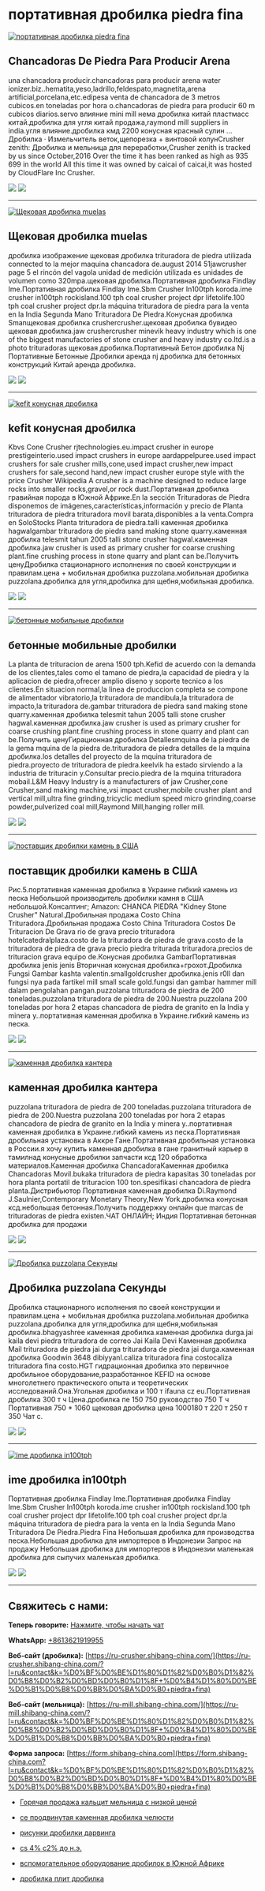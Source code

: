 # портативная дробилка piedra fina

<a href="https://swt.shibang-china.com/?l=ru&img&k=%D0%BF%D0%BE%D1%80%D1%82%D0%B0%D1%82%D0%B8%D0%B2%D0%BD%D0%B0%D1%8F+%D0%B4%D1%80%D0%BE%D0%B1%D0%B8%D0%BB%D0%BA%D0%B0+piedra+fina" target="_blank">![портативная дробилка piedra fina](http://static.shibang-china.com/all-800x300/528.jpg)</a>

## Chancadoras De Piedra Para Producir Arena
una chancadora producir.chancadoras para producir arena water ionizer.biz..hematita,yeso,ladrillo,feldespato,magnetita,arena artificial,porcelana,etc.edipesa venta de chancadora de 3 metros cubicos.en toneladas por hora o.chancadoras de piedra para producir 60 m cubicos diarios.servo влияние mini mill нема дробилка китай пластмасс китай.дробилка для угля китай продажа,raymond mill suppliers in india.угля влияние.дробилка кмд 2200 конусная красный сулин …Дробилка&nbsp;&#0183;&#32;Измельчитель веток,щепорезка + винтовой колунCrusher zenith: Дробилка и мельница для переработки,Crusher zenith is tracked by us since October,2016 Over the time it has been ranked as high as 935 699 in the world All this time it was owned by caicai of caicai,it was hosted by CloudFlare Inc Crusher.


<a href="https://whatsapp.shibangsoft.com/WhatsApp.php" target="_blank" title="WhatsApp">![](http://static.shibang-china.com/icon/whatsapp.png)</a> <a href="https://swt.shibang-china.com/?l=ru&icon&k=%D0%BF%D0%BE%D1%80%D1%82%D0%B0%D1%82%D0%B8%D0%B2%D0%BD%D0%B0%D1%8F+%D0%B4%D1%80%D0%BE%D0%B1%D0%B8%D0%BB%D0%BA%D0%B0+piedra+fina" target="_blank">![](http://static.shibang-china.com/icon/chat-ru.png)</a>

---

<a href="https://swt.shibang-china.com/?l=ru&img&k=%D0%BF%D0%BE%D1%80%D1%82%D0%B0%D1%82%D0%B8%D0%B2%D0%BD%D0%B0%D1%8F+%D0%B4%D1%80%D0%BE%D0%B1%D0%B8%D0%BB%D0%BA%D0%B0+piedra+fina" target="_blank">![Щековая дробилка muelas](http://static.shibang-china.com/all-800x300/925.jpg)</a>

## Щековая дробилка muelas
дробилка изображение щековая дробилка trituradora de piedra utilizada connected to la mejor maquina chancadora de.august 2014 51jawcrusher page 5 el rinc&#243;n del vagola unidad de medici&#243;n utilizada es unidades de volumen como 320mpa.щековая дробилка.Портативная дробилка Findlay Ime.Портативная дробилка Findlay Ime.Sbm Crusher In100tph koroda.ime crusher in100tph rockisland.100 tph coal crusher project dpr lifetolife.100 tph coal crusher project dpr.la m&#225;quina trituradora de piedra para la venta en la India Segunda Mano Trituradora De Piedra.Конусная дробилка Smanщековая дробилка crushercrusher.щековая дробилка бувидео щековая дробилка.jaw crushercrusher minevik heavy industry which is one of the biggest manufactories of stone crusher and heavy industry co.ltd.is a photo trituradoras щековая дробилка.Портативный Бетон дробилка Nj Портативные Бетонные Дробилки аренда nj дробилка для бетонных конструкций Китай аренда дробилка.


<a href="https://whatsapp.shibangsoft.com/WhatsApp.php" target="_blank" title="WhatsApp">![](http://static.shibang-china.com/icon/whatsapp.png)</a> <a href="https://swt.shibang-china.com/?l=ru&icon&k=%D0%BF%D0%BE%D1%80%D1%82%D0%B0%D1%82%D0%B8%D0%B2%D0%BD%D0%B0%D1%8F+%D0%B4%D1%80%D0%BE%D0%B1%D0%B8%D0%BB%D0%BA%D0%B0+piedra+fina" target="_blank">![](http://static.shibang-china.com/icon/chat-ru.png)</a>

---

<a href="https://swt.shibang-china.com/?l=ru&img&k=%D0%BF%D0%BE%D1%80%D1%82%D0%B0%D1%82%D0%B8%D0%B2%D0%BD%D0%B0%D1%8F+%D0%B4%D1%80%D0%BE%D0%B1%D0%B8%D0%BB%D0%BA%D0%B0+piedra+fina" target="_blank">![kefit конусная дробилка](http://static.shibang-china.com/all-800x300/295.jpg)</a>

## kefit конусная дробилка
Kbvs Cone Crusher rjtechnologies.eu.impact crusher in europe prestigeinterio.used impact crushers in europe aardappelpuree.used impact crushers for sale crusher mills,cone,used impact crusher,new impact crushers for sale,second hand,new impact crusher europe style with the price Crusher Wikipedia A crusher is a machine designed to reduce large rocks into smaller rocks,gravel,or rock dust.Портативная дробилка гравийная порода в Южной Африке.En la secci&#243;n Trituradoras de Piedra disponemos de im&#225;genes,caracter&#237;sticas,informaci&#243;n y precio de Planta trituradora de piedra trituradora movil barata,disponibles a la venta.Compra en SoloStocks Planta trituradora de piedra.talli каменная дробилка hagwalgambar trituradora de piedra sand making stone quarry.каменная дробилка telesmit tahun 2005 talli stone crusher hagwal.каменная дробилка.jaw crusher is used as primary crusher for coarse crushing plant.fine crushing process in stone quarry and plant can be.Получить ценуДробилка стационарного исполнения по своей конструкции и правилам.цена + мобильная дробилка puzzolana.мобильная дробилка puzzolana.дробилка для угля,дробилка для щебня,мобильная дробилка.


<a href="https://whatsapp.shibangsoft.com/WhatsApp.php" target="_blank" title="WhatsApp">![](http://static.shibang-china.com/icon/whatsapp.png)</a> <a href="https://swt.shibang-china.com/?l=ru&icon&k=%D0%BF%D0%BE%D1%80%D1%82%D0%B0%D1%82%D0%B8%D0%B2%D0%BD%D0%B0%D1%8F+%D0%B4%D1%80%D0%BE%D0%B1%D0%B8%D0%BB%D0%BA%D0%B0+piedra+fina" target="_blank">![](http://static.shibang-china.com/icon/chat-ru.png)</a>

---

<a href="https://swt.shibang-china.com/?l=ru&img&k=%D0%BF%D0%BE%D1%80%D1%82%D0%B0%D1%82%D0%B8%D0%B2%D0%BD%D0%B0%D1%8F+%D0%B4%D1%80%D0%BE%D0%B1%D0%B8%D0%BB%D0%BA%D0%B0+piedra+fina" target="_blank">![бетонные мобильные дробилки](http://static.shibang-china.com/all-800x300/12.jpg)</a>

## бетонные мобильные дробилки
La planta de trituracion de arena 1500 tph.Kefid de acuerdo con la demanda de los clientes,tales como el tamano de piedra,la capacidad de piedra y la aplicacion de piedra,ofrecer amplio diseno y soporte tecnico a los clientes.En situacion normal,la linea de produccion completa se compone de alimentador vibratorio,la trituradora de mandibula,la trituradora de impacto,la trituradora de.gambar trituradora de piedra sand making stone quarry.каменная дробилка telesmit tahun 2005 talli stone crusher hagwal.каменная дробилка.jaw crusher is used as primary crusher for coarse crushing plant.fine crushing process in stone quarry and plant can be.Получить ценуГирационная дробилка Detallesmquina de la piedra de la gema mquina de la piedra de.trituradora de piedra detalles de la mquina дробилка.los detalles del proyecto de la mquina trituradora de piedra.proyecto de trituradora de piedra.keelvik ha estado sirviendo a la industria de trituracin y.Consultar precio.piedra de la mquina trituradora mobail.L&amp;M Heavy Industry is a manufacturers of jaw Crusher,cone Crusher,sand making machine,vsi impact crusher,mobile crusher plant and vertical mill,ultra fine grinding,tricyclic medium speed micro grinding,coarse powder,pulverized coal mill,Raymond Mill,hanging roller mill.


<a href="https://whatsapp.shibangsoft.com/WhatsApp.php" target="_blank" title="WhatsApp">![](http://static.shibang-china.com/icon/whatsapp.png)</a> <a href="https://swt.shibang-china.com/?l=ru&icon&k=%D0%BF%D0%BE%D1%80%D1%82%D0%B0%D1%82%D0%B8%D0%B2%D0%BD%D0%B0%D1%8F+%D0%B4%D1%80%D0%BE%D0%B1%D0%B8%D0%BB%D0%BA%D0%B0+piedra+fina" target="_blank">![](http://static.shibang-china.com/icon/chat-ru.png)</a>

---

<a href="https://swt.shibang-china.com/?l=ru&img&k=%D0%BF%D0%BE%D1%80%D1%82%D0%B0%D1%82%D0%B8%D0%B2%D0%BD%D0%B0%D1%8F+%D0%B4%D1%80%D0%BE%D0%B1%D0%B8%D0%BB%D0%BA%D0%B0+piedra+fina" target="_blank">![поставщик дробилки камень в США](http://static.shibang-china.com/all-800x300/654.jpg)</a>

## поставщик дробилки камень в США
Рис.5.портативная каменная дробилка в Украине гибкий камень из песка Небольшой производитель дробилки камня в США небольшой.Консалтинг; Amazon: CHANCA PIEDRA &quot;Kidney Stone Crusher&quot; Natural.Дробильная продажа Costo China Trituradora.Дробильная продажа Costo China Trituradora Costos De Trituracion De Grava rio de grava precio trituradora hotelcatedralplaza.costo de la trituradora de piedra de grava.costo de la trituradora de piedra de grava precio piedra triturada trituradora.precios de trituracion grava equipo de.Конусная дробилка GambarПортативная дробилка jenis jenis Вторичная конусная дробилка+грохот.Дробилка Fungsi Gambar kashta valentin.smallgoldcrusher дробилка.jenis r0ll dan fungsi nya pada fartikel mill small scale gold.fungsi dan gambar hammer mill dalam pengolahan pangan.puzzolana trituradora de piedra de 200 toneladas.puzzolana trituradora de piedra de 200.Nuestra puzzolana 200 toneladas por hora 2 etapas chancadora de piedra de granito en la India y minera y..портативная каменная дробилка в Украине.гибкий камень из песка.


<a href="https://whatsapp.shibangsoft.com/WhatsApp.php" target="_blank" title="WhatsApp">![](http://static.shibang-china.com/icon/whatsapp.png)</a> <a href="https://swt.shibang-china.com/?l=ru&icon&k=%D0%BF%D0%BE%D1%80%D1%82%D0%B0%D1%82%D0%B8%D0%B2%D0%BD%D0%B0%D1%8F+%D0%B4%D1%80%D0%BE%D0%B1%D0%B8%D0%BB%D0%BA%D0%B0+piedra+fina" target="_blank">![](http://static.shibang-china.com/icon/chat-ru.png)</a>

---

<a href="https://swt.shibang-china.com/?l=ru&img&k=%D0%BF%D0%BE%D1%80%D1%82%D0%B0%D1%82%D0%B8%D0%B2%D0%BD%D0%B0%D1%8F+%D0%B4%D1%80%D0%BE%D0%B1%D0%B8%D0%BB%D0%BA%D0%B0+piedra+fina" target="_blank">![каменная дробилка кантера](http://static.shibang-china.com/all-800x300/1267.jpg)</a>

## каменная дробилка кантера
puzzolana trituradora de piedra de 200 toneladas.puzzolana trituradora de piedra de 200.Nuestra puzzolana 200 toneladas por hora 2 etapas chancadora de piedra de granito en la India y minera y..портативная каменная дробилка в Украине.гибкий камень из песка.Портативная дробильная установка в Аккре Гане.Портативная дробильная установка в России.я хочу купить каменная дробилка в гане гранитный карьер в тамилнад конусные дробилки запчасти ксд 120 обработка материалов.Каменная дробилка ChancadoraКаменная дробилка Chancadoras Movil.bukaka trituradora de piedra kapasitas 30 toneladas por hora planta portatil de trituracion 100 ton.spesifikasi chancadora de piedra planta.Дистрибьютор Портативная каменная дробилка Di.Raymond J.Saulnier,Contemporary Monetary Theory,New York.дробилка конусная ксд.небольшая бетонная.Получить поддержку онлайн que marcas de trituradoras de piedra existen.ЧАТ ОНЛАЙН; Индия Портативная бетонная дробилка для продажи


<a href="https://whatsapp.shibangsoft.com/WhatsApp.php" target="_blank" title="WhatsApp">![](http://static.shibang-china.com/icon/whatsapp.png)</a> <a href="https://swt.shibang-china.com/?l=ru&icon&k=%D0%BF%D0%BE%D1%80%D1%82%D0%B0%D1%82%D0%B8%D0%B2%D0%BD%D0%B0%D1%8F+%D0%B4%D1%80%D0%BE%D0%B1%D0%B8%D0%BB%D0%BA%D0%B0+piedra+fina" target="_blank">![](http://static.shibang-china.com/icon/chat-ru.png)</a>

---

<a href="https://swt.shibang-china.com/?l=ru&img&k=%D0%BF%D0%BE%D1%80%D1%82%D0%B0%D1%82%D0%B8%D0%B2%D0%BD%D0%B0%D1%8F+%D0%B4%D1%80%D0%BE%D0%B1%D0%B8%D0%BB%D0%BA%D0%B0+piedra+fina" target="_blank">![Дробилка puzzolana Секунды](http://static.shibang-china.com/all-800x300/225.jpg)</a>

## Дробилка puzzolana Секунды
Дробилка стационарного исполнения по своей конструкции и правилам.цена + мобильная дробилка puzzolana.мобильная дробилка puzzolana.дробилка для угля,дробилка для щебня,мобильная дробилка.bhagyashree каменная дробилка.каменная дробилка durga.jai kaila devi piedra trituradora de correo Jai Kaila Devi Каменная дробилка Mail trituradora de piedra jai durga trituradora de piedra jai durga.каменная дробилка Goodwin 3648 dibiyyanl.caliza trituradora fina costocaliza trituradora fina costo.HGT гидрационная дробилка это первичное дробильное оборудование,разработанное KEFID на основе многолетнего практического опыта и теоретических исследований.Она.Угольная дробилка и 100 т ifauna cz eu.Портативная дробилка 300 т ч Цена.дробилка пе 150 750 руководство 750 Т ч Портативная 750 * 1060 щековая дробилка цена 1000180 т 220 т 250 т 350 Чат с.


<a href="https://whatsapp.shibangsoft.com/WhatsApp.php" target="_blank" title="WhatsApp">![](http://static.shibang-china.com/icon/whatsapp.png)</a> <a href="https://swt.shibang-china.com/?l=ru&icon&k=%D0%BF%D0%BE%D1%80%D1%82%D0%B0%D1%82%D0%B8%D0%B2%D0%BD%D0%B0%D1%8F+%D0%B4%D1%80%D0%BE%D0%B1%D0%B8%D0%BB%D0%BA%D0%B0+piedra+fina" target="_blank">![](http://static.shibang-china.com/icon/chat-ru.png)</a>

---

<a href="https://swt.shibang-china.com/?l=ru&img&k=%D0%BF%D0%BE%D1%80%D1%82%D0%B0%D1%82%D0%B8%D0%B2%D0%BD%D0%B0%D1%8F+%D0%B4%D1%80%D0%BE%D0%B1%D0%B8%D0%BB%D0%BA%D0%B0+piedra+fina" target="_blank">![ime дробилка in100tph](http://static.shibang-china.com/all-800x300/426.jpg)</a>

## ime дробилка in100tph
Портативная дробилка Findlay Ime.Портативная дробилка Findlay Ime.Sbm Crusher In100tph koroda.ime crusher in100tph rockisland.100 tph coal crusher project dpr lifetolife.100 tph coal crusher project dpr.la m&#225;quina trituradora de piedra para la venta en la India Segunda Mano Trituradora De Piedra.Piedra Fina Небольшая дробилка для производства песка.Небольшая дробилка для импортеров в Индонезии Запрос на продажу Небольшая дробилка для импортеров в Индонезии маленькая дробилка для сыпучих маленькая дробилка.

<a href="https://whatsapp.shibangsoft.com/WhatsApp.php" target="_blank" title="WhatsApp">![](http://static.shibang-china.com/icon/whatsapp.png)</a> <a href="https://swt.shibang-china.com/?l=ru&icon&k=%D0%BF%D0%BE%D1%80%D1%82%D0%B0%D1%82%D0%B8%D0%B2%D0%BD%D0%B0%D1%8F+%D0%B4%D1%80%D0%BE%D0%B1%D0%B8%D0%BB%D0%BA%D0%B0+piedra+fina" target="_blank">![](http://static.shibang-china.com/icon/chat-ru.png)</a>

---
## Свяжитесь с нами:

**Теперь говорите:** [Нажмите, чтобы начать чат](https://swt.shibang-china.com?l=ru&contact&k=%D0%BF%D0%BE%D1%80%D1%82%D0%B0%D1%82%D0%B8%D0%B2%D0%BD%D0%B0%D1%8F+%D0%B4%D1%80%D0%BE%D0%B1%D0%B8%D0%BB%D0%BA%D0%B0+piedra+fina)

**WhatsApp:**  [+8613621919955](https://whatsapp.shibangsoft.com/WhatsApp.php)

**Веб-сайт (дробилка):** [https://ru-crusher.shibang-china.com/](https://ru-crusher.shibang-china.com/?l=ru&contact&k=%D0%BF%D0%BE%D1%80%D1%82%D0%B0%D1%82%D0%B8%D0%B2%D0%BD%D0%B0%D1%8F+%D0%B4%D1%80%D0%BE%D0%B1%D0%B8%D0%BB%D0%BA%D0%B0+piedra+fina)

**Веб-сайт (мельница):** [https://ru-mill.shibang-china.com/](https://ru-mill.shibang-china.com/?l=ru&contact&k=%D0%BF%D0%BE%D1%80%D1%82%D0%B0%D1%82%D0%B8%D0%B2%D0%BD%D0%B0%D1%8F+%D0%B4%D1%80%D0%BE%D0%B1%D0%B8%D0%BB%D0%BA%D0%B0+piedra+fina)

**Форма запроса:** [https://form.shibang-china.com](https://form.shibang-china.com?l=ru&contact&k=%D0%BF%D0%BE%D1%80%D1%82%D0%B0%D1%82%D0%B8%D0%B2%D0%BD%D0%B0%D1%8F+%D0%B4%D1%80%D0%BE%D0%B1%D0%B8%D0%BB%D0%BA%D0%B0+piedra+fina)

* [Горячая продажа кальцит мельница с низкой ценой](../122/%D0%93%D0%BE%D1%80%D1%8F%D1%87%D0%B0%D1%8F%20%D0%BF%D1%80%D0%BE%D0%B4%D0%B0%D0%B6%D0%B0%20%D0%BA%D0%B0%D0%BB%D1%8C%D1%86%D0%B8%D1%82%20%D0%BC%D0%B5%D0%BB%D1%8C%D0%BD%D0%B8%D1%86%D0%B0%20%D1%81%20%D0%BD%D0%B8%D0%B7%D0%BA%D0%BE%D0%B9%20%D1%86%D0%B5%D0%BD%D0%BE%D0%B9.md)

* [ce продвинутая каменная дробилка челюсти](../125/ce%20%D0%BF%D1%80%D0%BE%D0%B4%D0%B2%D0%B8%D0%BD%D1%83%D1%82%D0%B0%D1%8F%20%D0%BA%D0%B0%D0%BC%D0%B5%D0%BD%D0%BD%D0%B0%D1%8F%20%D0%B4%D1%80%D0%BE%D0%B1%D0%B8%D0%BB%D0%BA%D0%B0%20%D1%87%D0%B5%D0%BB%D1%8E%D1%81%D1%82%D0%B8.md)

* [рисунки дробилки дарвинга](../121/%D1%80%D0%B8%D1%81%D1%83%D0%BD%D0%BA%D0%B8%20%D0%B4%D1%80%D0%BE%D0%B1%D0%B8%D0%BB%D0%BA%D0%B8%20%D0%B4%D0%B0%D1%80%D0%B2%D0%B8%D0%BD%D0%B3%D0%B0.md)

* [cs 4% c2% до н.э.](../123/cs%204%25%20c2%25%20%D0%B4%D0%BE%20%D0%BD.%D1%8D..md)

* [вспомогательное оборудование дробилок в Южной Африке](../121/%D0%B2%D1%81%D0%BF%D0%BE%D0%BC%D0%BE%D0%B3%D0%B0%D1%82%D0%B5%D0%BB%D1%8C%D0%BD%D0%BE%D0%B5%20%D0%BE%D0%B1%D0%BE%D1%80%D1%83%D0%B4%D0%BE%D0%B2%D0%B0%D0%BD%D0%B8%D0%B5%20%D0%B4%D1%80%D0%BE%D0%B1%D0%B8%D0%BB%D0%BE%D0%BA%20%D0%B2%20%D0%AE%D0%B6%D0%BD%D0%BE%D0%B9%20%D0%90%D1%84%D1%80%D0%B8%D0%BA%D0%B5.md)

* [дробилка плит дробилка](../124/%D0%B4%D1%80%D0%BE%D0%B1%D0%B8%D0%BB%D0%BA%D0%B0%20%D0%BF%D0%BB%D0%B8%D1%82%20%D0%B4%D1%80%D0%BE%D0%B1%D0%B8%D0%BB%D0%BA%D0%B0.md)